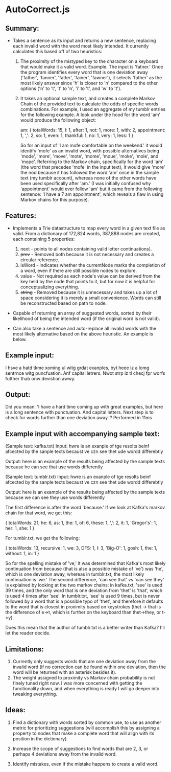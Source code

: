 # AutoCorrect.js

## Summary: 

- Takes a sentence as its input and returns a new sentence, replacing each invalid word with the word most likely intended. It currently calculates this based off of two heuristics:
    1) The proximity of the mistyped key to the character on a keyboard that would make it a valid word. Example: The input is 'fatner.' Once the program identifies every word that is one deviation away ('father', 'fanner', 'fatter', 'fainer', 'fawner'), it selects 'father' as the most likely answer since 'h' is closer to 'n' compared to the other options ('n' to 't', 't' to 'n', 'i' to 't', and 'w' to 't').
    2) It takes an optional sample text, and creates a complete Markov Chain of the provided text to calculate the odds of specific words combinations. For example, I used an aggregate of my tumblr entries for the following example. A look under the hood for the word 'am' would produce the following object:

        am: { 
        totalWords: 15,
        I: 1,
        after: 1,
        not: 1,
        more: 1,
        with: 2,
        appointment: 1,
        ',': 2,
        so: 1,
        even: 1,
        thankful: 1,
        no: 1,
        very: 1,
        less: 1 
        }

        So for an input of 'I am mofe comfortable on the weekend.' it would identify 'mofe' as an invalid word, with possible alternatives being 'mode', 'more', 'move', 'mote', 'mome', 'moue', 'moke', 'mole', and 'mope'. Referring to the Markov chain, specifically for the word 'am' (the word that precedes 'mofe' in the input text), it would give 'more' the nod because it has followed the word 'am' once in the sample text (my tumblr account), whereas none of the other words have been used specifically after 'am.' (I was initially confused why 'appointment' would ever follow 'am' but it came from the following sentence: 'I have a 7 am appointment', which reveals a flaw in using Markov chains for this purpose).

## Features:
- Implements a Trie datastructure to map every word in a given text file as valid. From a dictionary of 172,824 words, 387,888 nodes are created, each containing 5 properties: 
    1) next - points to all nodes containing valid letter continuations).
    2) ~~prev~~ - Removed both because it is not necessary and creates a circular reference.
    3) isWord - indicates whether the currentNode marks the completion of a word, even if there are still possible nodes to explore.
    4) value - Not required as each node's value can be derived from the key held by the node that points to it, but for now it is helpful for conceptualizing everything.
    5) ~~string~~ - Removed because it is unnecessary and takes up a lot of space considering it is merely a small convenience. Words can still be reconstructed based on path to node.

- Capable of returning an array of suggested words, sorted by their likelihood of being the intended word (if the original word is not valid).
- Can also take a sentence and auto-replace all invalid words with the most likely alternative based on the above heuristic. An example is below.

## Example input:

I hsve a hatd tkme xoming ul witg grdat exanples, byt heee iz a lomg sentrnce witg puncfuation. Anf capitsl letrers. Nwxt strp iz tl checj fpr worfs futther thab onw devistion awwy.

## Output:

Did you mean: 'I have a hard time coming up with great examples, but here is a long sentence with punctuation. And capital letters. Next step is to check for words further than one deviation away.'?
Performed in 11ms

## Example input with accompanying sample text:

(Sample text: kafka.txt)
Input: hwre is an exanple of tge resolts beinf afcected by the sanple tects becaust ve czn see thet ude wordd differebtly

Output: here is an example of the results being affected by the sample texts because he can see that use words differently

(Sample text: tumblr.txt)
Input: hwre is an exanple of tge resolts beinf afcected by the sanple tects becaust ve czn see thet ude wordd differebtly

Output: here is an example of the results being affected by the sample texts because we can see they use words differently

The first difference is after the word 'because.' If we look at Kafka's markov chain for that word, we get this:

{ totalWords: 21,
  he: 6,
  as: 1,
  the: 1,
  of: 6,
  these: 1,
  ',': 2,
  it: 1,
  'Gregor\'s': 1,
  her: 1,
  she: 1 }

For tumblr.txt, we get the following:

{ totalWords: 13,
  recursive: 1,
  we: 3,
  DFS: 1,
  I: 3,
  'Big-O': 1,
  gosh: 1,
  the: 1,
  without: 1,
  in: 1 }

So for the spelling mistake of 've,' it was determined that Kafka's most likely continuation from because (that is also a possible mistake of 've') was 'he', which is one deviation away, whereas in tumblr.txt, the most likely continuation is 'we.' The second difference, 'can see that' vs 'can see they' is explained by looking at the two markov chains: in kafka.txt, 'see' is used 39 times, and the only word that is one deviation from 'thet' is 'that', which is used 4 times after 'see'. In tumblr.txt, 'see' is used 9 times, but is never followed by a word that is a possible typo of 'thet', and therefore it defaults to the word that is closest in proximity based on keystrokes (thet -> that is the difference of e->t, which is further on the keyboard than thet->they, or t->y).

Does this mean that the author of tumblr.txt is a better writer than Kafka? I'll let the reader decide. 

## Limitations:

1) Currently only suggests words that are one deviation away from the invalid word (if no correction can be found within one deviation, then the word will be returned with an asterisk besides it).
2) The weight assigned to proximity vs Markov chain probability is not finely tuned right now. I was more concerned with getting the functionality down, and when everything is ready I will go deeper into tweaking everything.

## Ideas:

1) Find a dictionary with words sorted by common use, to use as another metric for prioritizing suggestions (will accomplish this by assigning a property to nodes that make a complete word that will align with its position in the dictionary).

2) Increase the scope of suggestions to find words that are 2, 3, or perhaps 4 deviations away from the invalid word.

3) Identify mistakes, even if the mistake happens to create a valid word.
